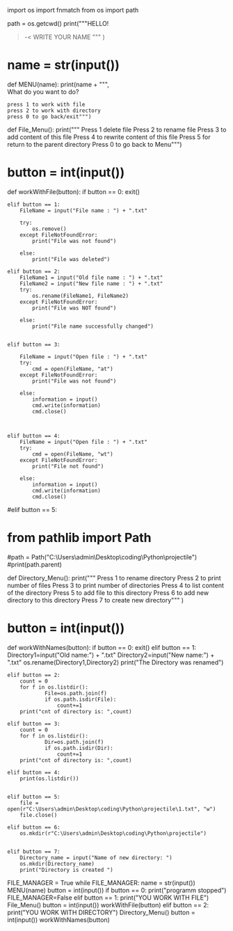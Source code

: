 
import os 
import fnmatch
from os import path

path = os.getcwd()
print("""HELLO!


>-< WRITE YOUR NAME """ )

# name = str(input())

def MENU(name):
    print(name + """,  
    What do you want to do?
                    
    press 1 to work with file
    press 2 to work with directory
    press 0 to go back/exit""")









def File_Menu():
    print("""
    Press 1 delete file
    Press 2 to rename file
    Press 3 to add content of this file
    Press 4 to rewrite content of this file
    Press 5 for return to the parent directory
    Press 0 to go back to Menu""")


# button = int(input())
def workWithFile(button):
    if button == 0:
        exit()


    elif button == 1:
        FileName = input("File name : ") + ".txt"
        
        try:
            os.remove()
        except FileNotFoundError:
            print("File was not found")
        
        else:
            print("File was deleted")

    elif button == 2:
        FileName1 = input("Old file name : ") + ".txt"
        FileName2 = input("New file name : ") + ".txt"
        try:
            os.rename(FileName1, FileName2)
        except FileNotFoundError:
            print("File was NOT found")
                
        else:
            print("File name successfully changed")
        

    elif button == 3:

        FileName = input("Open file : ") + ".txt"
        try:
            cmd = open(FileName, "at")
        except FileNotFoundError:
            print("File was not found")
                    
        else:
            information = input()
            cmd.write(information)
            cmd.close()



    elif button == 4:  
        FileName = input("Open file : ") + ".txt"
        try:
            cmd = open(FileName, "wt")
        except FileNotFoundError:
            print("File not found")
        
        else:
            information = input()
            cmd.write(information)
            cmd.close()
                

#elif button == 5:
#   from pathlib import Path
#path = Path("C:\Users\admin\Desktop\coding\Python\projectile")
#print(path.parent)






def Directory_Menu():
    print("""
    Press 1 to rename directory
    Press 2 to print number of files
    Press 3 to print number of directories 
    Press 4 to list content of the directory
    Press 5 to add file to this directory
    Press 6 to add new directory to this directory
    Press 7 to create new directory""" )

# button = int(input())
def workWithNames(button):
    if button == 0:
        exit()
    elif button == 1:
        Directory1=input("Old name:") + ".txt"
        Directory2=input("New name:") + ".txt"
        os.rename(Directory1,Directory2)
        print("The Directory was renamed")


        
    elif button == 2:
        count = 0
        for f in os.listdir():
                File=os.path.join(f)
                if os.path.isdir(File):
                    count+=1
        print("cnt of directory is: ",count)

    elif button == 3:
        count = 0
        for f in os.listdir():
                Dir=os.path.join(f)
                if os.path.isdir(Dir):
                    count+=1
        print("cnt of directory is: ",count)

    elif button == 4:
        print(os.listdir())


    elif button == 5:
        file = open(r"C:\Users\admin\Desktop\coding\Python\projectile\1.txt", "w")
        file.close()

    elif button == 6:
        os.mkdir(r"C:\Users\admin\Desktop\coding\Python\projectile")


    elif button == 7:
        Directory_name = input("Name of new directory: ")
        os.mkdir(Directory_name)
        print("Directory is created ")




FILE_MANAGER = True
while FILE_MANAGER:
    name = str(input())
    MENU(name)
    button = int(input())
    if button == 0:
        print("programm stopped")
        FILE_MANAGER=False 
    elif button == 1:
        print("YOU WORK WITH FILE")
        File_Menu()
        button = int(input())
        workWithFile(button)
    elif button == 2:
        print("YOU WORK WITH DIRECTORY")
        Directory_Menu()
        button = int(input())
        workWithNames(button)
